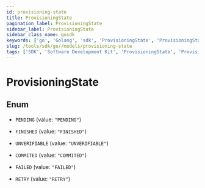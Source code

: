 ```yaml
---
id: provisioning-state
title: ProvisioningState
pagination_label: ProvisioningState
sidebar_label: ProvisioningState
sidebar_class_name: gosdk
keywords: ['go', 'Golang', 'sdk', 'ProvisioningState', 'ProvisioningState'] 
slug: /tools/sdk/go//models/provisioning-state
tags: ['SDK', 'Software Development Kit', 'ProvisioningState', 'ProvisioningState']
---
```


# ProvisioningState

## Enum


* `PENDING` (value: `"PENDING"`)

* `FINISHED` (value: `"FINISHED"`)

* `UNVERIFIABLE` (value: `"UNVERIFIABLE"`)

* `COMMITED` (value: `"COMMITED"`)

* `FAILED` (value: `"FAILED"`)

* `RETRY` (value: `"RETRY"`)


